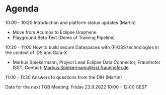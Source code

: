 # Agenda

10:00 - 10:20  Introduction and platform status updates (Martin)
* Move from Acumos to Eclipse Graphene
* Playground Beta Test (Demo of Training Pipeline)


10:20 - 11:00  How to build secure Dataspaces with (F)OSS technologies in the context of IDS and Gaia-X 
* Markus Spiekermann, Project Lead Eclipse Data Connector, Fraunhofer ISST, Contact: Markus.Spiekermann@isst.fraunhofer.de

11:00 - 11:30  Answers to questions from the DIH (Martin)


Date for the next TGB Meeting: Friday 23.9.2022  10:00 - 12:00 CEST
